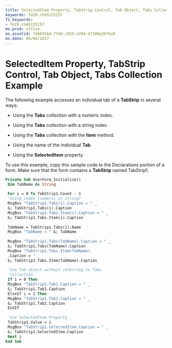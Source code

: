 ```yaml
---
title: SelectedItem Property, TabStrip Control, Tab Object, Tabs Collection Example
keywords: fm20.chm5225157
f1_keywords:
- fm20.chm5225157
ms.prod: office
ms.assetid: 7480356d-77dd-c925-a784-d7388e2bfba9
ms.date: 06/08/2017
---
```



# SelectedItem Property, TabStrip Control, Tab Object, Tabs Collection Example

The following example accesses an individual tab of a **TabStrip** in several ways:



- Using the **Tabs** collection with a numeric index.
    
- Using the **Tabs** collection with a string index.
    
- Using the **Tabs** collection with the **Item** method.
    
- Using the name of the individual **Tab**.
    
- Using the **SelectedItem** property.
    

To use this example, copy this sample code to the Declarations portion of a form. Make sure that the form contains a **TabStrip** named TabStrip1.



```vb
Private Sub UserForm_Initialize() 
 Dim TabName As String 
 
 For i = 0 To TabStrip1.Count - 1 
 'Using index (numeric or string) 
 MsgBox "TabStrip1.Tabs(i).Caption = " _ 
 &; TabStrip1.Tabs(i).Caption 
 MsgBox "TabStrip1.Tabs.Item(i).Caption = " _ 
 &; TabStrip1.Tabs.Item(i).Caption 
 
 TabName = TabStrip1.Tabs(i).Name 
 MsgBox "TabName = " &; TabName 
 
 MsgBox "TabStrip1.Tabs(TabName).Caption = " _ 
 &; TabStrip1.Tabs(TabName).Caption 
 MsgBox "TabStrip1.Tabs.Item(TabName)_ 
 .Caption = " _ 
 &; TabStrip1.Tabs.Item(TabName).Caption 
 
 'Use Tab object without referring to Tabs 
 'collection 
 If i = 0 Then 
 MsgBox "TabStrip1.Tab1.Caption = " _ 
 &; TabStrip1.Tab1.Caption 
 ElseIf i = 1 Then 
 MsgBox "TabStrip1.Tab2.Caption = " _ 
 &; TabStrip1.Tab2.Caption 
 EndIf 
 
 'Use SelectedItem Property 
 TabStrip1.Value = i 
 MsgBox "TabStrip1.SelectedItem.Caption = " _ 
 &; TabStrip1.SelectedItem.Caption 
 Next i 
End Sub
```


